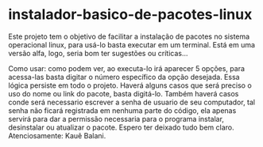 # instalador-basico-de-pacotes-linux
Este projeto tem o objetivo de facilitar a instalação de pacotes no sistema operacional linux, para usá-lo basta executar em um terminal. Está em uma versão alfa, logo, seria bom ter sugestões ou críticas... 

Como usar:
 como podem ver, ao executa-lo irá aparecer 5 opções, para acessa-las basta digitar o número específico da opção desejada. Essa lógica persiste em todo o projeto.
 Haverá alguns casos que será preciso o uso do nome ou link do pacote, basta digitá-lo. Também haverá casos conde será necessario escrever a senha de usuario de seu computador, tal senha não ficará registrada em nenhuma parte do código, ela apenas servirá para dar a permissão necessaria para o programa instalar, desinstalar ou atualizar o pacote.
 Espero ter deixado tudo bem claro. Atenciosamente: Kauê Balani.
